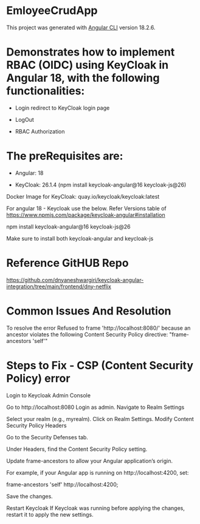 # EmloyeeCrudApp

This project was generated with [Angular CLI](https://github.com/angular/angular-cli) version 18.2.6.

# Demonstrates how to implement RBAC (OIDC) using KeyCloak in Angular 18, with the following functionalities:

* Login redirect to KeyCloak login page

* LogOut

* RBAC Authorization

# The preRequisites are:

* Angular: 18

* KeyCloak: 26.1.4 (npm install keycloak-angular@16  keycloak-js@26)

Docker Image for KeyCloak: quay.io/keycloak/keycloak:latest

For angular 18 - Keycloak use the below. Refer Versions table of https://www.npmjs.com/package/keycloak-angular#installation


npm install keycloak-angular@16  keycloak-js@26


Make sure to install both keycloak-angular and keycloak-js

# Reference GitHUB Repo
https://github.com/dnyaneshwargiri/keycloak-angular-integration/tree/main/frontend/dny-netflix

# Common Issues And Resolution

To resolve the error Refused to frame 'http://localhost:8080/' because an ancestor violates the following Content Security Policy directive: "frame-ancestors 'self'"

Steps to Fix - CSP (Content Security Policy) error
==================================================
Login to Keycloak Admin Console

Go to http://localhost:8080
Login as admin.
Navigate to Realm Settings

Select your realm (e.g., myrealm).
Click on Realm Settings.
Modify Content Security Policy Headers

Go to the Security Defenses tab.

Under Headers, find the Content Security Policy setting.

Update frame-ancestors to allow your Angular application’s origin.

For example, if your Angular app is running on http://localhost:4200, set:

frame-ancestors 'self' http://localhost:4200;

Save the changes.

Restart Keycloak If Keycloak was running before applying the changes, restart it to apply the new settings.



